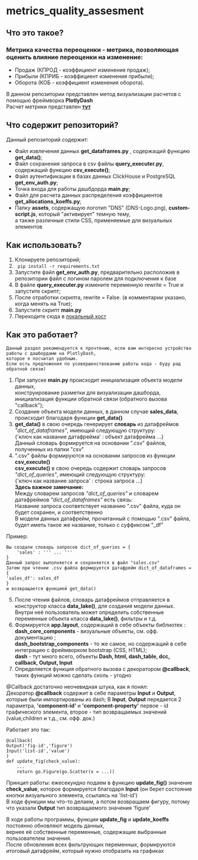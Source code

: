 # metrics_quality_assesment



## Что это такое?

### Метрика качества переоценки - метрика, позволяющая оценить влияние переоценки на изменение:<br>

- Продаж (КПРОД - коэффициент изменения продаж);
- Прибыли (КПРИБ - коэффициент изменения прибыли);
- Оборота (КОБ - коэффициент изменения оборота).

В данном репозитории представлен метод визуализации расчетов с помощью фреймворка **PlotlyDash**
<br> Расчет метрики представлен **[тут](https://confluence.dns-shop.ru/pages/viewpage.action?pageId=117180014)**

## Что содержит репозиторий?

Данный репозиторий содержит:

- Файл извлечения данных <b>get_dataframes.py</b> , содержащий функцию <b>get_data()</b>;
- Файл сохранения запроса в csv файлы <b>query_executer.py</b>, содержащий функцию <b>csv_execute()</b>;
- Файл аутентификации в базах данных ClickHouse и PostgreSQL <b>get_env_auth.py</b>;
- Точка входа для работы дашбдорда <b>main.py</b>;
- Файл для расчета данных распределения коэффициентов <b>get_allocations_koeffs.py</b>;
- Папку **assets**, содержащую логотип "DNS" (DNS-Logo.png), **custom-script.js**, который "активирует" темную тему,<br> а также различные стили CSS, применяемые для визуальных элементов


## Как использовать?

1. Клонируете репозиторий;<br>
2. ``` pip install -r requirements.txt```
3. Запустите файл <b>get_env_auth.py</b>, предварительно расположив в репозитории файл с логином паролем для подключения к базе
4. В файле <b>query_executer.py</b> измените переменную rewrite = True и запустите скрипт;
5. После отработки скрипта, rewrite = False. (в комментарии указано, когда менять на True);
6. Запустите скрипт <b>main.py</b>
7. Переходите сюда в [локальный хост](http://127.0.0.1:8050/)



## Как это работает?
    Данный раздел рекомендуется к прочтению, если вам интересно устройство работы с дашбордами на PlotlyDash,
    которое я посчитал удобным. 
    Если есть предложения по усовершенствованию работы кода - буду рад обратной связи)


1. При запуске <b>main.py</b> происходит инициализация объекта модели данных, 
<br>конструирование разметки для визуализации дашборда, инициализация функции обратной связи (обратного вызова "callback");
2. Создание объекта модели данных, в данном случае <b>sales_data</b>, происходит благодаря функции <b>get_data()</b>
3. <b>get_data()</b> в свою очередь генерирует <b>словарь</b> из датафреймов <i>"dict_of_dataframes"</i>, имеющий следующую структуру:
<br>{'ключ как название датафрейма' : объект датафрейма ...}
<br> Данный словарь формируется на основании ".csv" файлов, полученных из папки "csv"
4. ".csv" файлы формируются на основании запросов из функции <b>csv_execute()</b>
<br><b>csv_execute()</b> в свою очередь содержит словарь запросов <i>"dict_of_queries"</i>, имеющий следующую структуру:<br>
{'ключ как название запроса' : строка запроса ...}
<br><b>Здесь важное замечание:</b>
<br>Между словарем запросов <i>"dict_of_queries"</i> и словарем датафреймов <i>"dict_of_dataframes"</i> есть связь:
<br>Название запроса соответствует названию ".csv" файла, куда он будет сохранен, и соответственно
<br>В модели данных датафрейм, прочитанный с помощью ".csv" файла, будет иметь такое же название, только с суффиксом "_df"

Пример:

    
    Вы создали словарь запросов dict_of_queries = {
        'sales' : ''' ... '''
    }
    Данный запрос выполняется и сохраняется в файл "sales.csv"
    Затем при чтении .csv файла формируется датафрейм dict_of_dataframes = {
    'sales_df': sales_df
    }
    и возвращается функцией get_data()

5. После чтения файлов, словарь датафреймов отправляется в конструктор класса <b>data_lake()</b>, для создания модели данных.<br>
Внутри неё пользователь может определить собственные переменные объекта класса <b>data_lake()</b>, фильтры и т.д.
6. Формируется <b>app.layout</b>, содержащий в себе объекты библиотек :<br><b>dash_core_components</b> - визуальные объекты, см. офф. документацию
;<br><b>dash_bootstrap_components</b> - то же самое, но содержащий в себе интеграцию с фреймворком bootstrap (CSS, HTML);
<br><b>dash</b> - тут много всего, объекты <b>Dash, html, dash_table, dcc, callback, Output, Input</b>
7. Определяется функция обратного вызова с декоратором <b>@callback</b>, таких функций можно сделать сколь - угодно


@Callback достаточно неочевидная штука, как я понял:<BR>
Декоратор <B>@callback</B> содержит в себе параметры <B>Input</B> и <B>Output</B>, которые были импортированы из dash;
В <B>Input</B>, <B>Output</B> передается 2 параметра, <b>'component-id'</b> и <b>'component-property'</b>
первое - id графического элемента, второе - тип возвращаемых значений (value,children и т.д., см. офф. док.)

Работает это так:
```
@callback(
Output('fig-id','figure')
Input('list-id','value')
)
def update_fig(check_value):
    ...
    return go.Figure(go.Scatter(x = ...))
```
Принцип работы: ежесекундно подаем в функцию <B>update_fig()</B> значение <B>check_value</B>,
которое формируется благодаря <B>Input</B> (он берет состояние кнопки визуального элемента,
ссылаясь на 'list-id')<br>
В ходе функции мы что-то делаем, а потом возвращаем фигуру,
потому что указали <b>Output</b> тип возвращаемого значения 'figure'

В ходе работы программы, функции <b>update_fig</b> и <b>update_koeffs</b> постоянно обновляют модель данных,<br>
вернее её собственные переменные, содержащие выбранные пользователем значения.<br>
После обновления всех фильтрующих переменных, формируются итоговый датафрейм, который нужно отобразить на графиках
